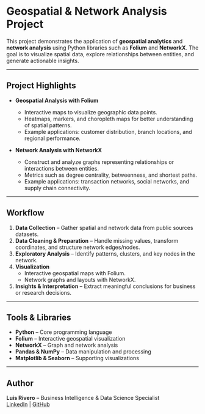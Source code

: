 # Geospatial & Network Analysis Project

This project demonstrates the application of **geospatial analytics** and **network analysis** using Python libraries such as **Folium** and **NetworkX**. The goal is to visualize spatial data, explore relationships between entities, and generate actionable insights.

---

## Project Highlights

- **Geospatial Analysis with Folium**  
  - Interactive maps to visualize geographic data points.  
  - Heatmaps, markers, and choropleth maps for better understanding of spatial patterns.  
  - Example applications: customer distribution, branch locations, and regional performance.

- **Network Analysis with NetworkX**  
  - Construct and analyze graphs representing relationships or interactions between entities.  
  - Metrics such as degree centrality, betweenness, and shortest paths.  
  - Example applications: transaction networks, social networks, and supply chain connectivity.

---

## Workflow

1. **Data Collection** – Gather spatial and network data from public sources datasets.  
2. **Data Cleaning & Preparation** – Handle missing values, transform coordinates, and structure network edges/nodes.  
3. **Exploratory Analysis** – Identify patterns, clusters, and key nodes in the network.  
4. **Visualization**  
   - Interactive geospatial maps with Folium.  
   - Network graphs and layouts with NetworkX.  
5. **Insights & Interpretation** – Extract meaningful conclusions for business or research decisions.

---

## Tools & Libraries

- **Python** – Core programming language  
- **Folium** – Interactive geospatial visualization  
- **NetworkX** – Graph and network analysis  
- **Pandas & NumPy** – Data manipulation and processing  
- **Matplotlib & Seaborn** – Supporting visualizations  

---

## Author

**Luis Rivero** – Business Intelligence & Data Science Specialist  
[LinkedIn](www.linkedin.com/in/luis-joseph-rivero-salguedo-b73878aa) | [GitHub](https://github.com/LuisJoseph7)

